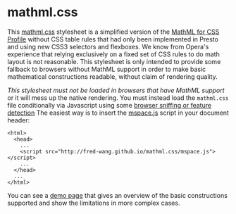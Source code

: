 mathml.css
==========

This [mathml.css](http://fred-wang.github.io/mathml.css/mathml.css) stylesheet
is a simplified version of the
[MathML for CSS Profile](http://www.w3.org/TR/mathml-for-css/)
without CSS table rules that had only
been implemented in Presto and using new CSS3 selectors and flexboxes.
We know from Opera's experience that relying exclusively on a fixed set of
CSS rules to do math layout is not reasonable. This stylesheet is only
intended to provide some fallback to browsers without MathML support in order
to make basic mathematical constructions readable, without claim of rendering
quality.

*This stylesheet must not be loaded in browsers that have MathML support* or
it will mess up the native rendering. You must instead load the `mathml.css`
file conditionally via Javascript using some
[browser sniffing or feature detection](https://developer.mozilla.org/en-US/docs/Web/MathML/Authoring#Fallback_for_Browsers_without_MathML_support)
The easiest way is to insert the
[mspace.js](http://fred-wang.github.io/mathml.css/mspace.js)
script in your document header:

    <html>
      <head>
        ...
        <script src="http://fred-wang.github.io/mathml.css/mspace.js"></script>
        ...
      </head>
      ...
    </html>

You can see a [demo page](http://fred-wang.github.io/mathml.css/) that gives an
overview of the basic constructions supported and show the limitations in more
complex cases.
